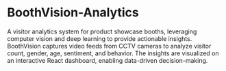 # BoothVision-Analytics
A visitor analytics system for product showcase booths, leveraging computer vision and deep learning to provide actionable insights. BoothVision captures video feeds from CCTV cameras to analyze visitor count, gender, age, sentiment, and behavior. The insights are visualized on an interactive React dashboard, enabling data-driven decision-making.
